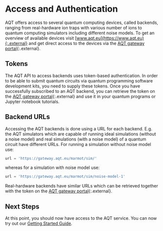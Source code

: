 # Access and Authentication

AQT offers access to several quantum computing devices, called backends,
ranging from real-hardware ion traps with various number of ions to
quantum computing simulators including different noise models.
To get an overview of available devices visit
[www.aqt.eu](https://www.aqt.eu){:.external} and get direct access to the devices via the
[AQT gateway portal](https://gateway-portal.aqt.eu){:.external}.

## Tokens

The AQT API to access backends uses token-based authentication. In order to be
able to submit quantum circuits via quantum programming software development
kits, you need to supply these tokens. Once you have successfully subscribed
to an AQT backend, you can retrieve the token on the
[AQT gateway portal](https://gateway-portal.aqt.eu){:.external}
and use it in your quantum programs or Jupyter notebook tutorials.

## Backend URLs

Accessing the AQT backends is done using a URL for each backend.
E.g. the AQT simulators which are capable of running ideal simulations
(without a noise model) and real simulations (with a noise model) of a
quantum circuit have different URLs. For running a simulation without noise model use:

```python
url = 'https://gateway.aqt.eu/marmot/sim/'
```

whereas for a simulation with noise model use:

```python
url = 'https://gateway.aqt.eu/marmot/sim/noise-model-1'
```

Real-hardware backends have similar URLs which can be retrieved together
with the token on the
[AQT gateway portal](https://gateway-portal.aqt.eu){:.external}.

## Next Steps

At this point, you should now have access to the AQT service.
You can now try out our
[Getting Started Guide](../tutorials/aqt/getting_started.ipynb).
